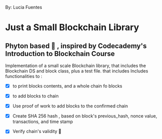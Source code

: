 

By:  Lucia Fuentes

Just a Small Blockchain Library 
=============

Phyton based :snake: , inspired by Codecademy's Introduction to Blockchain Course
---------------------

Implementation of a small scale Blockchain library, that includes the Blockchain DS
 and block class, plus a test file.
that includes
Includes functionalities to :
- [x] to print blocks contents, and a whole chain fo blocks
- [x] to add blocks to chain
- [x] Use proof of work to add blocks to the confirmed chain
- [x] Create SHA 256 hash , based on block's previous_hash, nonce value, transactions, and time stamp
- [x] Verify chain's validity
 :metal: 

